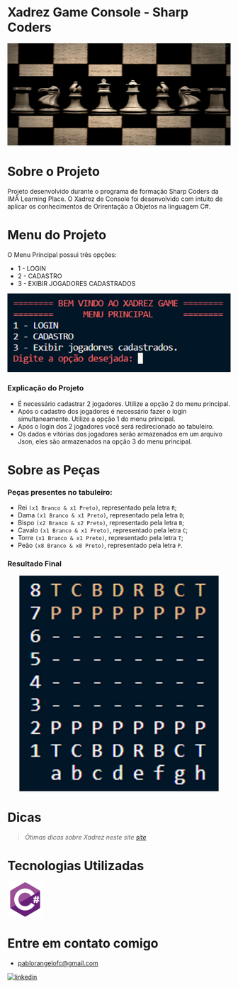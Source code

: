 # Xadrez Game Console - Sharp Coders

<p align="center">
  <img width="700" height="230" src="images\xadrez1.jpg">
</p>


# Sobre o Projeto

Projeto desenvolvido durante o programa de formação Sharp Coders da IMÂ Learning Place. O Xadrez de Console foi desenvolvido com intuito de aplicar os conhecimentos de Orirentação a Objetos na linguagem C#.

# Menu do Projeto

O Menu Principal possui três opções:
- 1 - LOGIN
- 2 - CADASTRO
- 3 - EXIBIR JOGADORES CADASTRADOS

 <p align="center">
   <img width="700" src="images\menu.png">
</p>

### Explicação do Projeto
- É necessário cadastrar 2 jogadores. Utilize a opção 2 do menu principal.
- Após o cadastro dos jogadores é necessário fazer o login simultaneamente. Utilize a opção 1 do menu principal.
- Após o login dos 2 jogadores você será redirecionado ao tabuleiro.
- Os dados e vitórias dos jogadores serão armazenados em um arquivo Json, eles são armazenados na opção 3 do menu principal.

# Sobre as Peças
 ### Peças presentes no tabuleiro:
 - Rei `(x1 Branco & x1 Preto)`, representado pela letra `R`;
 - Dama `(x1 Branco & x1 Preto)`, representado pela letra `D`;
 - Bispo `(x2 Branco & x2 Preto)`, representado pela letra `B`;
 - Cavalo `(x1 Branco & x1 Preto)`, representado pela letra `C`;
 - Torre `(x1 Branco & x1 Preto)`, representado pela letra `T`;
 - Peão `(x8 Branco & x8 Preto)`, representado pela letra `P`.


### Resultado Final
 <p align="center">
   <img width="450" src="images\tabuleiroepecas.png">
</p>


# Dicas
> *Ótimas dicas sobre Xadrez neste site [site](https://pt.wikihow.com/Vencer-Quase-Sempre-no-Xadrez)*

# Tecnologias Utilizadas

 <p>
      <a href="#Tecnologias"> <img width="80px" height="80px" alt="img3" title="img3" src="images\csharp.png" /></a> 
</p>

# Entre em contato comigo

- pablorangelofc@gmail.com
<a href="https://linkedin.com/in/pablorangelofc" target="_blank">
<img src=https://img.shields.io/badge/linkedin-%231E77B5.svg?&style=for-the-badge&logo=linkedin&logoColor=white alt=linkedin style="margin-bottom: 5px;" />
</a>  





